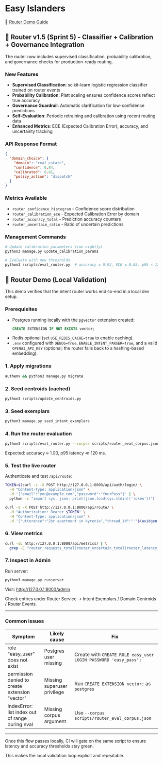 # Easy Islanders

🔗 [Router Demo Guide](#-router-demo-local-validation)

## 🚀 Router v1.5 (Sprint 5) - Classifier + Calibration + Governance Integration

The router now includes supervised classification, probability calibration, and governance checks for production-ready routing.

### New Features
- **Supervised Classification**: scikit-learn logistic regression classifier trained on router events
- **Probability Calibration**: Platt scaling ensures confidence scores reflect true accuracy
- **Governance Guardrail**: Automatic clarification for low-confidence predictions
- **Self-Evaluation**: Periodic retraining and calibration using recent routing data
- **Enhanced Metrics**: ECE (Expected Calibration Error), accuracy, and uncertainty tracking

### API Response Format
```json
{
  "domain_choice": {
    "domain": "real_estate",
    "confidence": 0.84,
    "calibrated": 0.81,
    "policy_action": "dispatch"
  }
}
```

### Metrics Available
- `router_confidence_histogram` - Confidence score distribution
- `router_calibration_ece` - Expected Calibration Error by domain
- `router_accuracy_total` - Prediction accuracy counters
- `router_uncertain_ratio` - Ratio of uncertain predictions

### Management Commands
```bash
# Update calibration parameters (run nightly)
python3 manage.py update_calibration_params

# Evaluate with new thresholds
python3 scripts/eval_router.py  # accuracy ≥ 0.92, ECE ≤ 0.05, p95 < 120ms
```

## 🧭 Router Demo (Local Validation)

This demo verifies that the intent router works end-to-end in a local dev setup.

### Prerequisites
- Postgres running locally with the `pgvector` extension created:
  ```sql
  CREATE EXTENSION IF NOT EXISTS vector;
  ```
- Redis optional (set `USE_REDIS_CACHE=true` to enable caching).
- `.env` configured with `DEBUG=True`, `ENABLE_INTENT_PARSER=true`, and a valid `OPENAI_API_KEY` (optional; the router falls back to a hashing-based embedding).

### 1. Apply migrations
```bash
authenv && python3 manage.py migrate
```

### 2. Seed centroids (cached)
```bash
python3 scripts/update_centroids.py
```

### 3. Seed exemplars
```bash
python3 manage.py seed_intent_exemplars
```

### 4. Run the router evaluation
```bash
python3 scripts/eval_router.py --corpus scripts/router_eval_corpus.json
```
Expected: accuracy ≈ 1.00, p95 latency ≪ 120 ms.

### 5. Test the live router
Authenticate and test `/api/route`:
```bash
TOKEN=$(curl -s -X POST http://127.0.0.1:8000/api/auth/login/ \
  -H "Content-Type: application/json" \
  -d '{"email":"you@example.com","password":"YourPass"}' | \
  python -c "import sys, json; print(json.load(sys.stdin)['token'])")

curl -s -X POST http://127.0.0.1:8000/api/route/ \
  -H "Authorization: Bearer $TOKEN" \
  -H "Content-Type: application/json" \
  -d '{"utterance":"2br apartment in kyrenia","thread_id":"'"$(uuidgen)"'"}'
```

### 6. View metrics
```bash
curl -sL http://127.0.0.1:8000/api/metrics/ | \
  grep -E "router_requests_total|router_uncertain_total|router_latency_seconds"
```

### 7. Inspect in Admin
Run server:
```bash
python3 manage.py runserver
```
Visit: http://127.0.0.1:8000/admin

Check entries under Router Service → Intent Exemplars / Domain Centroids / Router Events.

---

### Common issues

| Symptom | Likely cause | Fix |
|---|---|---|
| role "easy_user" does not exist | Postgres user missing | Create with `CREATE ROLE easy_user LOGIN PASSWORD 'easy_pass';` |
| permission denied to create extension "vector" | Missing superuser privilege | Run `CREATE EXTENSION vector;` as `postgres` |
| IndexError: list index out of range during eval | Missing corpus argument | Use `--corpus scripts/router_eval_corpus.json` |

---

Once this flow passes locally, CI will gate on the same script to ensure latency and accuracy thresholds stay green.

This makes the local validation loop explicit and repeatable.
